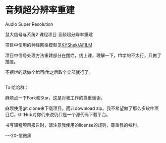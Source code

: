 # 音频超分辨率重建
Audio Super Resolution

鼠大信号与系统2 课程项目 音频超分辨率重建

项目中使用的神经网络模型见[KYShek/AFILM](https://github.com/KYShek/AFILM)

项目中信号处理方法重建部分在摆烂，线上课，理解一下，fft学的不太行，只做了插值。

不摆烂的话做个fft再ifft之后取个实部就行了。

##

To 哈哈群：

麻烦点一下Fork和Star，这是对我工作的尊重谢谢。

麻烦使用git clone来下载项目，而非download zip。我不希望做了那么多软件项目后，GitHub对你们来说仍只是一个源代码下载平台。

书写课程项目报告时，请注意我使用的license的规则，尊重我的权利。

---20-信微痛
